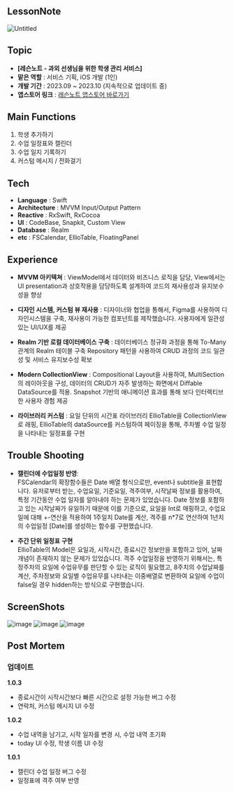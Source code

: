 ## LessonNote
![Untitled](https://github.com/dudwnssss/LessonNote/assets/76581866/eb22be3a-c4a8-45b6-8c4e-a98c49aff2b4)

## Topic
- **[레슨노트 - 과외 선생님을 위한 학생 관리 서비스]**
- **맡은 역할** : 서비스 기획, iOS 개발 (1인)
- **개발 기간** : 2023.09 ~ 2023.10 (지속적으로 업데이트 중)
- **앱스토어 링크** :  [레슨노트 앱스토어 바로가기](https://apple.co/475WPgo)   

## Main Functions
1. 학생 추가하기
2. 수업 일정표와 캘린더
3. 수업 일지 기록하기
4. 커스텀 메시지 / 전화걸기

## Tech
- **Language** : Swift
- **Architecture** : MVVM Input/Output Pattern
- **Reactive** : RxSwift, RxCocoa
- **UI** : CodeBase, Snapkit, Custom View
- **Database** : Realm
- **etc** : FSCalendar, EllioTable, FloatingPanel

## Experience
- **MVVM 아키텍쳐** : ViewModel에서 데이터와 비즈니스 로직을 담당, View에서는 UI presentation과  상호작용을 담당하도록 설계하여 코드의 재사용성과 유지보수성을 향상

- **디자인 시스템, 커스텀 뷰 재사용** : 디자이너와 협업을 통해서, Figma를 사용하여 디자인시스템을 구축,  재사용이 가능한 컴포넌트를 제작했습니다. 사용자에게  일관성있는 UI/UX를 제공

- **Realm 기반 로컬 데이터베이스 구축** : 데이터베이스 정규화 과정을 통해 To-Many 관계의 Realm 테이블 구축
Repository 패턴을 사용하여 CRUD 과정의 코드 일관성 및 서비스 유지보수성 확보

- **Modern CollectionView** : Compositional Layout을 사용하여, MultiSection의 레이아웃을 구성, 데이터의 CRUD가 자주 발생하는 화면에서 Diffable DataSource를 적용. Snapshot 기반의 애니메이션 효과를 통해 보다 인터렉티브한 사용자 경험 제공

- **라이브러리 커스텀** : 요일 단위의 시간표 라이브러리 EllioTable을  CollectionView로 래핑, EllioTable의 dataSource를 커스텀하여 페이징을 통해, 주차별 수업 일정을 나타내는 일정표를 구현


## Trouble Shooting
- **캘린더에 수업일정 반영**: <br>
FSCalendar의 확장함수들은 Date 배열 형식으로만, event나 subtitle을 표현합니다. 유저로부터 받는, 수업요일, 기준요일, 격주여부, 시작날짜 정보를 활용하여, 특정 기간동안 수업 일자를 알아내야 하는 문제가 있었습니다. Date 정보를 포함하고 있는 시작날짜가 유일하기 때문에 이를 기준으로, 요일을 Int로 매핑하고, 수업요일에 대해 +-연산을 적용하여 1주일치 Date를 계산, 격주를 n*7로 연산하여 1년치의 수업일정 [Date]를 생성하는 함수를 구현했습니다. 


- **주간 단위 일정표 구현** <br>
EllioTable의 Model은 요일과, 시작시간, 종료시간 정보만을 포함하고 있어, 날짜 개념이 존재하지 않는 문제가 있었습니다. 격주 수업일정을 반영하기 위해서는, 특정주차의 요일에 수업유무를 판단할 수 있는 로직이 필요했고, 8주치의 수업날짜를 계산, 주차정보와 요일별 수업유무를 나타내는 이중배열로 변환하여 요일에 수업이 false일 경우 hidden하는 방식으로 구현했습니다.

## ScreenShots
![image](https://github.com/dudwnssss/LessonNote/assets/76581866/986e6977-9264-469c-afeb-97e2d7b215c4)
![image](https://github.com/dudwnssss/LessonNote/assets/76581866/6dfff9e1-d313-4da6-9cbd-13b95d557172)
![image](https://github.com/dudwnssss/LessonNote/assets/76581866/7895f74b-4a81-405d-83ec-d20b1daab55b)


## Post Mortem
### 업데이트
**1.0.3**
- 종료시간이 시작시간보다 빠른 시간으로 설정 가능한 버그 수정<br>
- 연락처, 커스텀 메시지 UI 수정

**1.0.2** 
- 수업 내역을 남기고, 시작 일자를 변경 시, 수업 내역 초기화<br>
- today UI 수정, 학생 이름 UI 수정

**1.0.1**
- 캘린더 수업 일정 버그 수정
- 일정표에 격주 여부 반영
